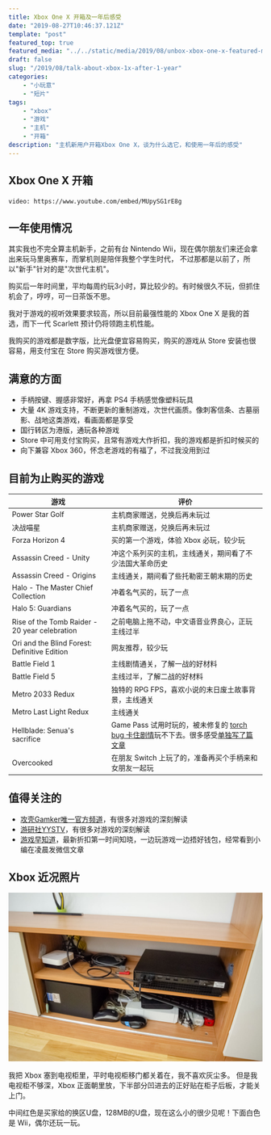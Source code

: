 ```yaml
---
title: Xbox One X 开箱及一年后感受
date: "2019-08-27T10:46:37.121Z"
template: "post"
featured_top: true
featured_media: "../../static/media/2019/08/unbox-xbox-one-x-featured-media.jpg"
draft: false
slug: "/2019/08/talk-about-xbox-1x-after-1-year"
categories: 
    - "小玩意"
    - "短片"
tags:
    - "xbox"
    - "游戏"
    - "主机"
    - "开箱"
description: "主机新用户开箱Xbox One X，谈为什么选它，和使用一年后的感受"
---
```


<!-- endExcerpt -->

## Xbox One X 开箱
`video: https://www.youtube.com/embed/MUpySG1rE8g`

## 一年使用情况
其实我也不完全算主机新手，之前有台 Nintendo Wii，现在偶尔朋友们来还会拿出来玩马里奥赛车，而掌机则是陪伴我整个学生时代，
不过那都是以前了，所以"新手"针对的是"次世代主机"。

购买后一年时间里，平均每周约玩3小时，算比较少的。有时候很久不玩，但抓住机会了，哼哼，可一日茶饭不思。

我对于游戏的视听效果要求较高，所以目前最强性能的 Xbox One X 是我的首选，而下一代 Scarlett 预计仍将领跑主机性能。

我购买的游戏都是数字版，比光盘便宜容易购买，购买的游戏从 Store 安装也很容易，用支付宝在 Store 购买游戏很方便。

## 满意的方面
- 手柄按键、握感非常好，再拿 PS4 手柄感觉像塑料玩具
- 大量 4K 游戏支持，不断更新的重制游戏，次世代画质。像刺客信条、古墓丽影、战地这类游戏，看画面都是享受
- 国行转区为港版，通玩各种游戏
- Store 中可用支付宝购买，且常有游戏大作折扣，我的游戏都是折扣时候买的
- 向下兼容 Xbox 360，怀念老游戏的有福了，不过我没用到过

## 目前为止购买的游戏
|       游戏      |       评价      |
|----------------|----------------|
| Power Star Golf    |   主机商家赠送，兑换后再未玩过  |
| 决战喵星          |   主机商家赠送，兑换后再未玩过   |
| Forza Horizon 4   |   买的第一个游戏，体验 Xbox 必玩，较少玩    |
| Assassin Creed - Unity    |   冲这个系列买的主机，主线通关，期间看了不少法国大革命历史   |
| Assassin Creed - Origins  |   主线通关，期间看了些托勒密王朝末期的历史 |
| Halo - The Master Chief Collection    |   冲着名气买的，玩了一点    |
| Halo 5: Guardians    |   冲着名气买的，玩了一点 |
| Rise of the Tomb Raider - 20 year celebration    |   之前电脑上拖不动，中文语音业界良心，正玩主线过半    |
| Ori and the Blind Forest: Definitive Edition    |   网友推荐，较少玩 |
| Battle Field 1    |   主线剧情通关，了解一战的好材料    |
| Battle Field 5    |   主线过半，了解二战的好材料  |
| Metro 2033 Redux    |   独特的 RPG FPS，喜欢小说的末日废土故事背景，主线通关   |
| Metro Last Light Redux    |   主线通关   |
| Hellblade: Senua's sacrifice    |   Game Pass 试用时玩的，被未修复的 [torch bug 卡住剧情](https://www.youtube.com/watch?v=PZsMbxvDjLQ)玩不下去。很多感受[单独写了篇文章](/2019/09/hellblade-senuas-sacrifice)   |
| Overcooked    |   在朋友 Switch 上玩了的，准备再买个手柄来和女朋友一起玩    |

## 值得关注的
- [攻壳Gamker唯一官方频道](https://www.youtube.com/channel/UCLgGLSFMZQB8c0WGcwE49Gw)，有很多对游戏的深刻解读
- [游研社YYSTV](https://www.youtube.com/channel/UCnq0zNFkSa8YFc3f1-7Q3mg)，有很多对游戏的深刻解读
- [游戏早知道](http://www.yxzzd.com/)，最新折扣第一时间知晓，一边玩游戏一边捂好钱包，经常看到小编在凌晨发微信文章

## Xbox 近况照片
![xbox-and-wii](../../static/media/2019/08/xbox-and-wii.jpg)

我把 Xbox 塞到电视柜里，平时电视柜移门都关着在，我不喜欢灰尘多。
但是我电视柜不够深，Xbox 正面朝里放，下半部分凹进去的正好贴在柜子后板，才能关上门。

中间红色是买家给的换区U盘，128MB的U盘，现在这么小的很少见呢！下面白色是 Wii，偶尔还玩一玩。
